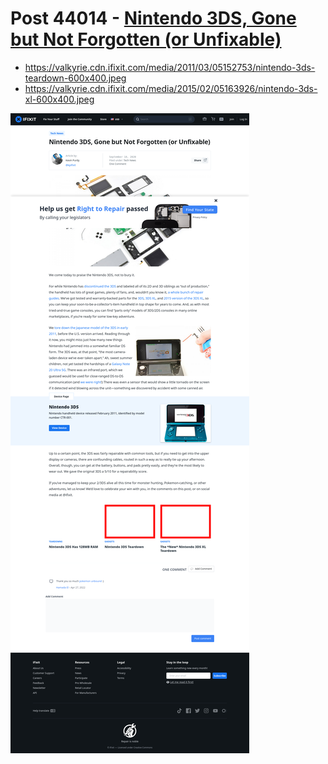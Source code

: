 # Post 44014 - [Nintendo 3DS, Gone but Not Forgotten (or Unfixable)](https://www.ifixit.com/News/44014/nintendo-3ds-gone-but-not-forgotten-or-unfixable)

- https://valkyrie.cdn.ifixit.com/media/2011/03/05152753/nintendo-3ds-teardown-600x400.jpeg
- https://valkyrie.cdn.ifixit.com/media/2015/02/05163926/nintendo-3ds-xl-600x400.jpeg

![screencap](screenshots/4aa5ec77-42fb-4adb-8718-f95a971c94a9.png)
